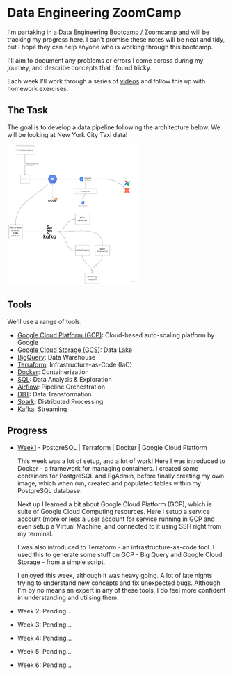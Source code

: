 # Data Engineering ZoomCamp

I'm partaking in a Data Engineering [Bootcamp / Zoomcamp](https://github.com/DataTalksClub/data-engineering-zoomcamp) and will be tracking my progress here. I can't promise these notes will be neat and tidy, but I hope they can help anyone who is working through this bootcamp. 

I'll aim to document any problems or errors I come across during my journey, and describe concepts that I found tricky.

Each week I'll work through a series of [videos](https://youtube.com/playlist?list=PL3MmuxUbc_hJed7dXYoJw8DoCuVHhGEQb) and follow this up with homework exercises.

## The Task 

The goal is to develop a data pipeline following the architecture below. We will be looking at New York City Taxi data!

<img src="https://github.com/ABZ-Aaron/DataEngineerZoomCamp/blob/master/images/arch_1.jpg" width=60% height=60%>

## Tools

We'll use a range of tools:

* [Google Cloud Platform (GCP)](https://cloud.google.com): Cloud-based auto-scaling platform by Google
* [Google Cloud Storage (GCS)](https://cloud.google.com/learn/what-is-a-data-lake): Data Lake
* [BigQuery](https://cloud.google.com/bigquery): Data Warehouse
* [Terraform](https://www.terraform.io): Infrastructure-as-Code (IaC)
* [Docker](https://www.docker.com): Containerization
* [SQL](https://www.postgresqltutorial.com): Data Analysis & Exploration
* [Airflow](https://airflow.apache.org): Pipeline Orchestration
* [DBT](https://www.getdbt.com): Data Transformation
* [Spark](https://spark.apache.org): Distributed Processing
* [Kafka](https://kafka.apache.org): Streaming

## Progress

* [Week1](https://github.com/ABZ-Aaron/DataEngineerZoomCamp/tree/master/week_1_basics_n_setup) - PostgreSQL | Terraform | Docker | Google Cloud Platform

  This week was a lot of setup, and a lot of work! Here I was introduced to Docker - a framework for managing containers. I created some containers for PostgreSQL and PgAdmin, before finally creating my own image, which when run, created and populated tables within my PostgreSQL database.
  
  Next up I learned a bit about Google Cloud Platform (GCP), which is suite of Google Cloud Computing resources. Here I setup a service account (more or less a user account for service running in GCP and even setup a Virtual Machine, and connected to it using SSH right from my terminal.
  
  I was also introduced to Terraform - an infrastructure-as-code tool. I used this to generate some stuff on GCP - Big Query and Google Cloud Storage - from a simple script.
  
  I enjoyed this week, although it was heavy going. A lot of late nights trying to understand new concepts and fix unexpected bugs. Although I'm by no means an expert in any of these tools, I do feel more confident in understanding and utilsing them. 
  
* Week 2: Pending...
* Week 3: Pending...
* Week 4: Pending...
* Week 5: Pending...
* Week 6: Pending...

